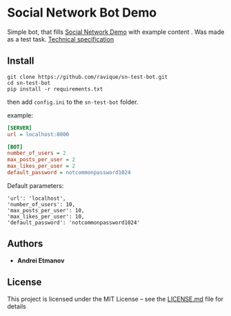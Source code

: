 # Social Network Bot Demo

Simple bot, that fills [Social Network Demo](https://github.com/ravique/social-network-demo) with example content . Was made as a test task. [Technical specification](TASK.md)

## Install
```commandline
git clone https://github.com/ravique/sn-test-bot.git
cd sn-test-bot
pip install -r requirements.txt
```

then add `config.ini` to the `sn-test-bot` folder.

example:
```ini
[SERVER]
url = localhost:8000

[BOT]
number_of_users = 2
max_posts_per_user = 2
max_likes_per_user = 2
default_password = notcommonpassword1024
```

Default parameters:
```
'url': 'localhost',
'number_of_users': 10,
'max_posts_per_user': 10,
'max_likes_per_user': 10,
'default_password': 'notcommonpassword1024'
```

## Authors

* **Andrei Etmanov**

## License

This project is licensed under the MIT License – see the [LICENSE.md](LICENSE.md) file for details